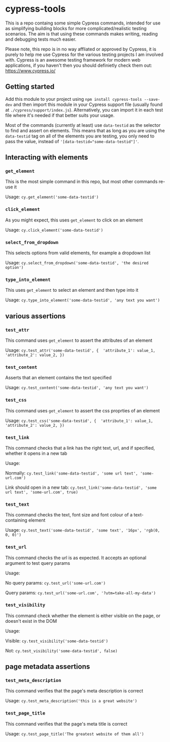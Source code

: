 # cypress-tools

This is a repo containg some simple Cypress commands, intended for use as simplifying building blocks for more complicated/realistic testing scenarios. The aim is that using these commands makes writing, reading and debugging tests much easier. 

Please note, this repo is in no way affliated or approved by Cypress, it is purely to help me use Cypress for the various testing projects I am involved with. Cypress is an awesome testing framework for modern web applications, if you haven't then you should definietly check them out: https://www.cypress.io/

## Getting started

Add this module to your project using `npm install cypress-tools --save-dev` and then import this module in your Cypress support file (usually found at `./cypress/support/index.js`). Alternatively, you can import it in each test file where it's needed if that better suits your usage. 

Most of the commands (currently at least) use `data-testid` as the selector to find and assert on elements. This means that as long as you are using the `data-testid` tag on all of the elements you are testing, you only need to pass the value, instead of `'[data-testid="some-data-testid"]'`. 

## Interacting with elements

### `get_element` 
This is the most simple command in this repo, but most other commands re-use it

Usage:
`cy.get_element('some-data-testid')`

### `click_element`
As you might expect, this uses `get_element` to click on an element 

Usage:
`cy.click_element('some-data-testid')`

### `select_from_dropdown`
This selects options from valid elements, for example a dropdown list

Usage:
`cy.select_from_dropdown('some-data-testid', 'the desired option')`

### `type_into_element`
This uses `get_element` to select an element and then type into it

Usage:
`cy.type_into_element('some-data-testid', 'any text you want')`

## various assertions

### `test_attr`
This command uses `get_element` to assert the attributes of an element

Usage:
`cy.test_attr('some-data-testid', { 
    'attribute_1': value_1,
    'attribute_2': value_2,
 })`

### `test_content`
Asserts that an element contains the text specified 

Usage:
`cy.test_content('some-data-testid', 'any text you want')`

### `test_css`
This command uses `get_element` to assert the css proprties of an element

Usage:
`cy.test_css('some-data-testid', { 
    'attribute_1': value_1,
    'attribute_2': value_2,
 })`

### `test_link`
This command checks that a link has the right text, url, and if specified, whether it opens in a new tab

Usage:

Normally:
`cy.test_link('some-data-testid', 'some url text', 'some-url.com')`

Link should open in a new tab:
`cy.test_link('some-data-testid', 'some url text', 'some-url.com', true)`
    
### `test_text`
This command checks the text, font size and font colour of a text-containing element

Usage:
`cy.test_text('some-data-testid', 'some text', '16px', 'rgb(0, 0, 0)')`
    
### `test_url`
This command checks the url is as expected. It accepts an optional argument to test query params

Usage:

No query params:
`cy.test_url('some-url.com')`

Query params:
`cy.test_url('some-url.com', '?utm=take-all-my-data')`

### `test_visibility`
This command check whether the element is either visible on the page, or doesn't exist in the DOM

Usage:

Visible:
`cy.test_visibility('some-data-testid')`

Not:
`cy.test_visibility('some-data-testid', false)`

## page metadata assertions

### `test_meta_description`
This command verifies that the page's meta description is correct

Usage:
`cy.test_meta_description('this is a great website')`

### `test_page_title`
This command verifies that the page's meta title is correct

Usage:
`cy.test_page_title('The greatest website of them all')`
